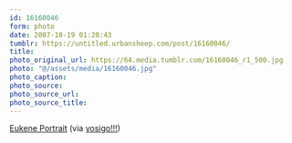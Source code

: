 ```yaml
---
id: 16160046
form: photo
date: 2007-10-19 01:20:43
tumblr: https://untitled.urbansheep.com/post/16160046/
title:
photo_original_url: https://64.media.tumblr.com/16160046_r1_500.jpg
photo: "@/assets/media/16160046.jpg"
photo_caption:
photo_source:
photo_source_url:
photo_source_title:
---
```


<p><a href="http://flickr.com/photos/yosigo/530180079/">Eukene Portrait</a> (via <a href="http://flickr.com/photos/yosigo">yosigo!!!</a>)</p>
